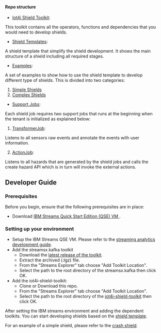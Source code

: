 #### Repo structure

* [Iot4i Shield Toolkit](./iot4i-shield-toolkit):

This toolkit contains all the operators, functions and dependencies that you would need to develop shields.

* [Shield Templates](./shield-templates):

A shield template that simplify the shield development. It shows the main structure of a shield including all required stages. 

* [Examples](./examples):

A set of examples to show how to use the shield template to develop different type of shields. This is divided into two categories:
 
1. [Simple Shields](./examples/simple-shields) 
2. [Complex Shields](./examples/complex-shields)

          
* [Support Jobs](./support-jobs):

Each shield job requires two support jobs that runs at the beginning when the tenant is initialized as explained below:

1. [TransformerJob](./support-jobs/TransformerJob):

Listens to all sensors raw events and annotate the events with user information.

2. [ActionJob](./support-jobs/ActionJob):

Listens to all hazards that are generated by the shield jobs and calls the create hazard API which is in turn will invoke the external actions.   


## Developer Guide


### Prerequisites
 
Before you begin, ensure that the following prerequisites are in place:

- Download [IBM Streams Quick Start Edition (QSE) VM ](https://www-01.ibm.com/marketing/iwm/iwm/web/preLogin.do?source=swg-ibmistvi&S_PKG=ov14959&S_TACT=000000VP&S_OFF_CD=10000737).

### Setting up your environment

- Setup the IBM Streams QSE VM. Please refer to the [streaming analytics development guide](https://developer.ibm.com/streamsdev/docs/bluemix-streaming-analytics-development-guide/).
- Add the streamsx.kafka toolkit
  * Download the [latest release of the toolkit](https://github.com/IBMStreams/streamsx.kafka/releases).
  * Extract the archived (.tgz) file.
  * From the "Streams Explorer" tab choose "Add Toolkit Location".
  * Select the path to the root directory of the streamsx.kafka then click OK.
- Add the iot4i-shield-toolkit:
  * Clone or Download this repo.
  * From the "Streams Explorer" tab choose "Add Toolkit Location".
  * Select the path to the root directory of the [iot4i-shield-toolkit](./iot4i-shield-toolkit) then click OK.


After setting the IBM streams environment and adding the dependent toolkits. You can start developing shields based on the [shield template](./shield-templates).

For an example of a simple shield, please refer to the [crash shield](./examples/simple-shields/CrashShield).